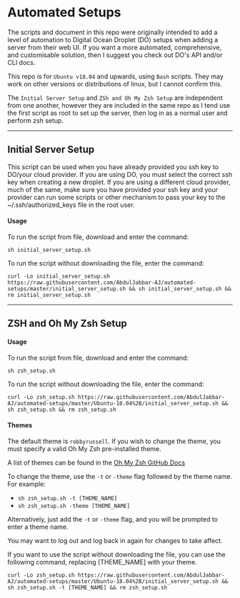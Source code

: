 # Automated Setups

The scripts and document in this repo were originally intended to add a level of automation to Digital Ocean Droplet (DO) setups when adding a server from their web UI. If you want a more automated, comprehensive, and customisable solution, then I suggest you check out DO's API and/or CLI docs.

This repo is for `Ubuntu v18.04` and upwards, using `Bash` scripts. They may work on other versions or distributions of linux, but I cannot confirm this.

The `Initial Server Setup` and `ZSh and Oh My Zsh Setup` are independent from one another, however they are included in the same repo as I tend use the first script as root to set up the server, then log in as a normal user and perform zsh setup.

------
## Initial Server Setup  
This script can be used when you have already provided you ssh key to DO/your cloud provider. If you are using DO, you must select the correct ssh key when creating a new droplet. If you are using a different cloud provider, much of the same, make sure you have provided your ssh key and your provider can run some scripts or other mechanism to pass your key to the ~/.ssh/authorized_keys file in the root user.

#### Usage
To run the script from file, download and enter the command:

    sh initial_server_setup.sh

To run the script without downloading the file, enter the command:

    curl -Lo initial_server_setup.sh https://raw.githubusercontent.com/AbdulJabbar-AJ/automated-setups/master/initial_server_setup.sh && sh initial_server_setup.sh && rm initial_server_setup.sh

------

## ZSH and Oh My Zsh Setup

#### Usage

To run the script from file, download and enter the command:

    sh zsh_setup.sh

To run the script without downloading the file, enter the command:

    curl -Lo zsh_setup.sh https://raw.githubusercontent.com/AbdulJabbar-AJ/automated-setups/master/Ubuntu-18.04%2B/initial_server_setup.sh && sh zsh_setup.sh && rm zsh_setup.sh



#### Themes
The default theme is `robbyrussell`. If you wish to change the theme, you must specify a valid Oh My Zsh pre-installed theme.

A list of themes can be found in the [Oh My Zsh GitHub Docs](https://github.com/ohmyzsh/ohmyzsh/wiki/Themes)


To change the theme, use the `-t` or `-theme` flag followed by the theme name. For example:

  * `sh zsh_setup.sh -t [THEME_NAME]`
  * `sh zsh_setup.sh -theme [THEME_NAME]`

Alternatively, just add the `-t` or `-theme` flag, and you will be prompted to enter a theme name.

You may want to log out and log back in again for changes to take affect.



If you want to use the script without downloading the file, you can use the following command, replacing [THEME_NAME] with your theme.

    curl -Lo zsh_setup.sh https://raw.githubusercontent.com/AbdulJabbar-AJ/automated-setups/master/Ubuntu-18.04%2B/initial_server_setup.sh && sh zsh_setup.sh -t [THEME_NAME] && rm zsh_setup.sh
